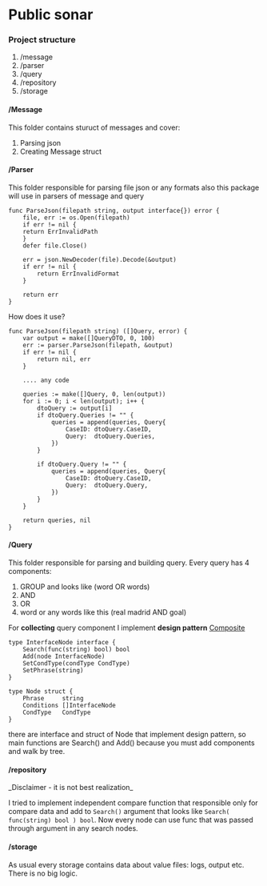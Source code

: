 <h1>Public sonar</h1>

<h3>Project structure</h3>

1. /message
2. /parser
3. /query
4. /repository
5. /storage

<h4>/Message</h4>
This folder contains sturuct of messages and cover:

1. Parsing json
2. Creating Message struct

<h4>/Parser</h4>
This folder responsible for parsing file json or any formats 
also this package will use in parsers of message and query

```
func ParseJson(filepath string, output interface{}) error {
    file, err := os.Open(filepath)
    if err != nil {
    return ErrInvalidPath
    }
    defer file.Close()

	err = json.NewDecoder(file).Decode(&output)
	if err != nil {
		return ErrInvalidFormat
	}

	return err
}
```

How does it use?

```
func ParseJson(filepath string) ([]Query, error) {
	var output = make([]QueryDTO, 0, 100)
	err := parser.ParseJson(filepath, &output)
	if err != nil {
		return nil, err
	}
	
	.... any code

	queries := make([]Query, 0, len(output))
	for i := 0; i < len(output); i++ {
		dtoQuery := output[i]
		if dtoQuery.Queries != "" {
			queries = append(queries, Query{
				CaseID: dtoQuery.CaseID,
				Query:  dtoQuery.Queries,
			})
		}

		if dtoQuery.Query != "" {
			queries = append(queries, Query{
				CaseID: dtoQuery.CaseID,
				Query:  dtoQuery.Query,
			})
		}
	}

	return queries, nil
}
```

<h4>/Query</h4>
This folder responsible for parsing and building query. 
Every query has 4 components:

1. GROUP and looks like (word OR words)
2. AND 
3. OR
4. word or any words like this (real madrid AND goal)

For **collecting** query component I implement **design pattern** [Composite](https://golangbyexample.com/composite-design-pattern-golang/#:~:text=Composition%20design%20pattern%20is%20used,objects%20into%20a%20tree%20structure.)

```
type InterfaceNode interface {
    Search(func(string) bool) bool
    Add(node InterfaceNode)
    SetCondType(condType CondType)
    SetPhrase(string)
}

type Node struct {
    Phrase     string
    Conditions []InterfaceNode
    CondType   CondType
}
```

there are interface and struct of Node that implement design pattern, so main functions
are Search() and Add() because you must add components and walk by tree.

<h4>/repository</h4>
_Disclaimer - it is not best realization_

I tried to implement independent compare function that responsible only for compare data
and add to `Search()` argument that looks like `Search( func(string) bool ) bool`.
Now every node can use func that was passed through argument in any search nodes.

<h4>/storage</h4>
As usual every storage contains data about value files: logs, output etc.
There is no big logic.
